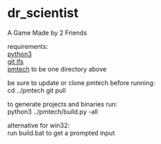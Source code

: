 # dr_scientist
A Game Made by 2 Friends

requirements:   
[python3](https://www.python.org/download/releases/3.0)  
[git lfs](https://git-lfs.github.com/)  
[pmtech](https://github.com/polymonster/pmtech.git) to be one directory above  

be sure to update or clone pmtech before running:      
cd ../pmtech
git pull

to generate projects and binaries run:   
python3 ../pmtech/build.py -all

alternative for win32:   
run build.bat to get a prompted input


